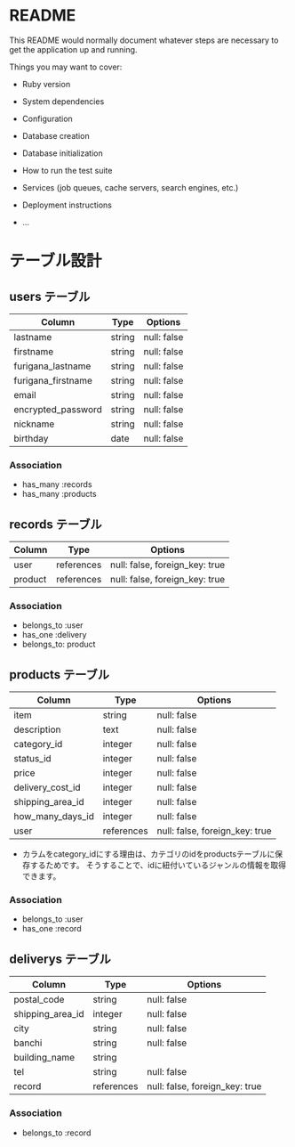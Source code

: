 # README

This README would normally document whatever steps are necessary to get the
application up and running.

Things you may want to cover:

* Ruby version

* System dependencies

* Configuration

* Database creation

* Database initialization

* How to run the test suite

* Services (job queues, cache servers, search engines, etc.)

* Deployment instructions

* ...

# テーブル設計

## users テーブル

| Column             | Type   | Options     |
| ------------------ | ------ | ----------- |
| lastname           | string | null: false |
| firstname          | string | null: false |
| furigana_lastname  | string | null: false |
| furigana_firstname | string | null: false |
| email              | string | null: false |
| encrypted_password | string | null: false |
| nickname           | string | null: false |
| birthday           | date   | null: false |

### Association

- has_many :records
- has_many :products

## records テーブル

| Column         | Type       | Options                        |
| -------------- | ---------- | ------------------------------ |
| user           | references | null: false, foreign_key: true |
| product        | references | null: false, foreign_key: true |

### Association

- belongs_to :user
- has_one :delivery
- belongs_to: product

## products テーブル

| Column           | Type       | Options                        |
| ---------------- | ---------- | ------------------------------ |
| item             | string     | null: false                    |
| description      | text       | null: false                    |
| category_id      | integer    | null: false                    |
| status_id        | integer    | null: false                    |
| price            | integer    | null: false                    |
| delivery_cost_id | integer    | null: false                    |
| shipping_area_id | integer    | null: false                    |
| how_many_days_id | integer    | null: false                    |
| user             | references | null: false, foreign_key: true |

* カラムをcategory_idにする理由は、カテゴリのidをproductsテーブルに保存するためです。
そうすることで、idに紐付いているジャンルの情報を取得できます。

### Association

- belongs_to :user
- has_one :record

## deliverys テーブル

| Column           | Type       | Options                        |
| ---------------- | ---------- | ------------------------------ |
| postal_code      | string     | null: false                    |
| shipping_area_id | integer    | null: false                    |
| city             | string     | null: false                    |
| banchi           | string     | null: false                    |
| building_name    | string     |                                |
| tel              | string     | null: false                    |
| record           | references | null: false, foreign_key: true |

### Association

- belongs_to :record